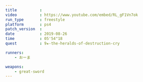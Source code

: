 ```yaml
---
title          :
video          : https://www.youtube.com/embed/RL_gF1Vn7ok
run_type       : freestyle
platform       : ps4
patch_version  : 
date           : 2019-08-26
time           : 05'54"18
quest          : 9★-the-heralds-of-destruction-cry

runners:
    - おーま

weapons:
    - great-sword
---
```


